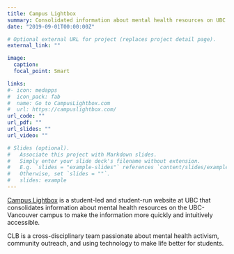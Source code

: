 ```yaml
---
title: Campus Lightbox
summary: Consolidated information about mental health resources on UBC campus.
date: "2019-09-01T00:00:00Z"

# Optional external URL for project (replaces project detail page).
external_link: ""

image:
  caption: 
  focal_point: Smart

links:
#- icon: medapps
#  icon_pack: fab
#  name: Go to CampusLightbox.com
#  url: https://campuslightbox.com/
url_code: ""
url_pdf: ""
url_slides: ""
url_video: ""

# Slides (optional).
#   Associate this project with Markdown slides.
#   Simply enter your slide deck's filename without extension.
#   E.g. `slides = "example-slides"` references `content/slides/example-slides.md`.
#   Otherwise, set `slides = ""`.
#   slides: example
---
```


[Campus Lightbox](https://campuslightbox.com/) is a student-led and student-run website at UBC that consolidates information about mental health resources on the UBC-Vancouver campus to make the information more quickly and intuitively accessible.

CLB is a cross-disciplinary team passionate about mental health activism, community outreach, and using technology to make life better for students.
